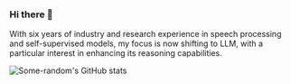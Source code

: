 ### Hi there 👋

With six years of industry and research experience in speech processing and self-supervised models, my focus is now shifting to LLM, with a particular interest in enhancing its reasoning capabilities.

![Some-random's GitHub stats](https://github-readme-stats.vercel.app/api?username=Some-random&theme=transparent&show_icons=true&hide=stars&include_all_commits=true&disable_animations=True)
